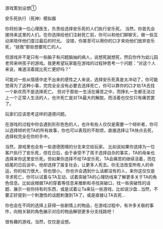 游戏策划设想①

安乐死执行（死神）模拟器

你将扮演一位心理医生，负责给选择安乐死的人们执行安乐死。
当然，你首先会接待来这里的人们。在你选择给他们注射死亡前，你可以和他们聊聊天，做一些互动来陪伴他们度过最后的时光。
没错，你甚至可以用你的口才来劝他们放弃安乐死，“拯救”那些想要死亡的人。

但游戏并不是只有一些脑子有问题脑抽的病人，说想死就想死，然后你作为幼儿园老师来哄孩子的游戏。我更希望玩家能在游戏的过程钟思考一个问题：“对这个人来说，难道活着就比死亡更好吗？”

可能对一些从情感中走不出来的感性之人来说，选择安乐死真是太冲动了，你可能觉得为了这种小事，完完全全没有必要去选择死亡，你可以靠你的口才劝TA去找一个新欢而不是选择死亡。
但对于那些一生活在痛苦之中，而挣扎一生都无法过上一个正常人生活的人，也许死亡是对TA最大的解脱，而活着也仅仅只有痛苦罢了。

玩家们应该思考这样的道德问题。

在游戏的过程中你会遇到形形色色的人，也许有些人仅仅是需要一个倾听者，你可以选择倾听完TA的所有故事，你也可以表现的不耐烦，直接选择让TA快点去死，选择权完全在你的手中。


当然，游戏里也会有一些道德困境的分支来交给玩家。
比如说如果你选择为一位客户执行了安乐死，但在日后，由于承受不了孩子选择自杀的事实，TA的母亲也选择来你这里安乐死。但如果你选择不给TA安乐死，TA会痛苦的继续活着，而在结尾的日后谈中，他却选择了报复社会，让更多人死去。你无法改变所有人的命运，你的权力很大，但也很小。
你也许会遇到什么话都没有的人，来你这仅仅是寻求死亡，你可以试着与TA互动，试着突破TA的心理防线来了解更多关于TA的角色信息。比如说根据TA的穿着等信息来推断和寻找突破口，找一些突破性的话题、展示一些你持有的东西，或是试着让Ta来玩一些游戏，比如说沙盘...当然，不要正好提到一个刺激性的话题刺激到TA了。或是直接让TA去死...

你也会在不同的选择上获得一些剧情上的物品，在游戏过程中，有许多关联的事件，向相关联的角色展示对应的物品解锁更多分支线路吧！

很有趣的游戏，当然，仅仅是设想。